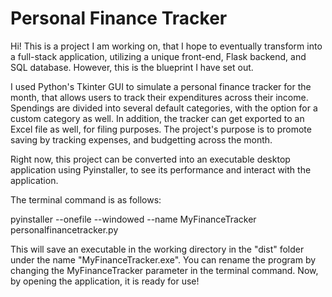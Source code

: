 # Personal Finance Tracker

Hi! This is a project I am working on, that I hope to eventually transform into a full-stack application, utilizing a unique front-end, Flask backend, and SQL database. However, this is the blueprint I have set out.

I used Python's Tkinter GUI to simulate a personal finance tracker for the month, that allows users to track their expenditures across their income. Spendings are divided into several default categories, with the option for a custom category as well. In addition, the tracker can get exported to an Excel file as well, for filing purposes. The project's purpose is to promote saving by tracking expenses, and budgetting across the month.

Right now, this project can be converted into an executable desktop application using Pyinstaller, to see its performance and interact with the application.

The terminal command is as follows:

pyinstaller  --onefile --windowed --name MyFinanceTracker personalfinancetracker.py

This will save an executable in the working directory in the "dist" folder under the name "MyFinanceTracker.exe". You can rename the program by changing the MyFinanceTracker parameter in the terminal command. Now, by opening the application, it is ready for use!

